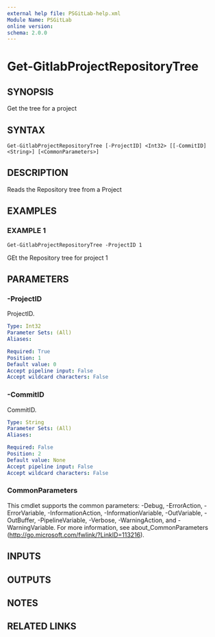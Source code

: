 ```yaml
---
external help file: PSGitLab-help.xml
Module Name: PSGitLab
online version:
schema: 2.0.0
---
```


# Get-GitlabProjectRepositoryTree

## SYNOPSIS
Get the tree for a project

## SYNTAX

```
Get-GitlabProjectRepositoryTree [-ProjectID] <Int32> [[-CommitID] <String>] [<CommonParameters>]
```

## DESCRIPTION
Reads the Repository tree from a Project

## EXAMPLES

### EXAMPLE 1
```
Get-GitlabProjectRepositoryTree -ProjectID 1
```

GEt the Repository tree for project 1

## PARAMETERS

### -ProjectID
ProjectID.

```yaml
Type: Int32
Parameter Sets: (All)
Aliases:

Required: True
Position: 1
Default value: 0
Accept pipeline input: False
Accept wildcard characters: False
```

### -CommitID
CommitID.

```yaml
Type: String
Parameter Sets: (All)
Aliases:

Required: False
Position: 2
Default value: None
Accept pipeline input: False
Accept wildcard characters: False
```

### CommonParameters
This cmdlet supports the common parameters: -Debug, -ErrorAction, -ErrorVariable, -InformationAction, -InformationVariable, -OutVariable, -OutBuffer, -PipelineVariable, -Verbose, -WarningAction, and -WarningVariable. For more information, see about_CommonParameters (http://go.microsoft.com/fwlink/?LinkID=113216).

## INPUTS

## OUTPUTS

## NOTES

## RELATED LINKS
